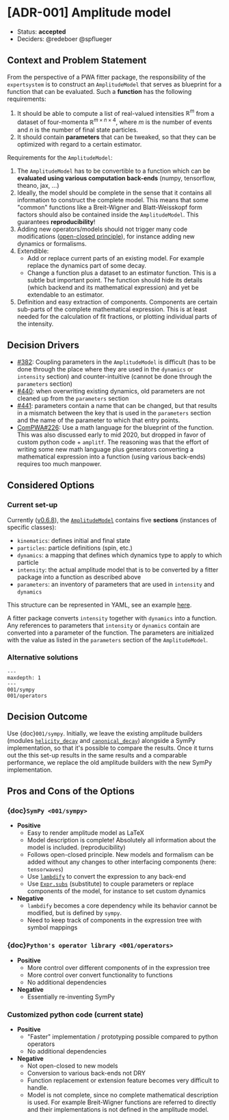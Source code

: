 <!-- markdownlint-disable MD013 -->
<!-- cspell:ignore amplitf lambdify -->

# [ADR-001] Amplitude model

- Status: **accepted**
- Deciders: @redeboer @spflueger

## Context and Problem Statement

From the perspective of a PWA fitter package, the responsibility of the
`expertsystem` is to construct an `AmplitudeModel` that serves as blueprint for
a function that can be evaluated. Such a **function** has the following
requirements:

1. It should be able to compute a list of real-valued intensities
   $\mathbb{R}^m$ from a dataset of four-momenta
   $\mathbb{R}^{m\times n\times4}$, where $m$ is the number of events and $n$
   is the number of final state particles.
2. It should contain **parameters** that can be tweaked, so that they can be
   optimized with regard to a certain estimator.

Requirements for the `AmplitudeModel`:

1. The `AmplitudeModel` has to be convertible to a function which can be
   **evaluated using various computation back-ends** (numpy, tensorflow,
   theano, jax, ...)
2. Ideally, the model should be complete in the sense that it contains all
   information to construct the complete model. This means that some "common"
   functions like a Breit-Wigner and Blatt-Weisskopf form factors should also
   be contained inside the `AmplitudeModel`. This guarantees
   **reproducibility**!
3. Adding new operators/models should not trigger many code modifications
   ([open-closed principle](https://en.wikipedia.org/wiki/Open%E2%80%93closed_principle)),
   for instance adding new dynamics or formalisms.
4. Extendible:
   - Add or replace current parts of an existing model. For example replace the
     dynamics part of some decay.
   - Change a function plus a dataset to an estimator function. This is a
     subtle but important point. The function should hide its details (which
     backend and its mathematical expression) and yet be extendable to an
     estimator.
5. Definition and easy extraction of components. Components are certain
   sub-parts of the complete mathematical expression. This is at least needed
   for the calculation of fit fractions, or plotting individual parts of the
   intensity.

## Decision Drivers

- [#382](https://github.com/ComPWA/expertsystem/issues/382): Coupling
  parameters in the `AmplitudeModel` is difficult (has to be done through the
  place where they are used in the `dynamics` or `intensity` section) and
  counter-intuitive (cannot be done through the `parameters` section)
- [#440](https://github.com/ComPWA/expertsystem/issues/440): when overwriting
  existing dynamics, old parameters are not cleaned up from the `parameters`
  section
- [#441](https://github.com/ComPWA/expertsystem/issues/441): parameters contain
  a name that can be changed, but that results in a mismatch between the key
  that is used in the `parameters` section and the name of the parameter to
  which that entry points.
- [ComPWA#226](https://github.com/ComPWA/ComPWA/issues/226): Use a math
  language for the blueprint of the function. This was also discussed early to
  mid 2020, but dropped in favor of custom python code + `amplitf`. The
  reasoning was that the effort of writing some new math language plus
  generators converting a mathematical expression into a function (using
  various back-ends) requires too much manpower.

## Considered Options

### Current set-up

Currently
([v0.6.8](https://pwa.readthedocs.io/projects/expertsystem/en/0.6.8)), the
[`AmplitudeModel`](https://pwa.readthedocs.io/projects/expertsystem/en/0.6.8/api/expertsystem.amplitude.model.html#expertsystem.amplitude.model.AmplitudeModel)
contains five **sections** (instances of specific classes):

- `kinematics`: defines initial and final state
- `particles`: particle definitions (spin, etc.)
- `dynamics`: a mapping that defines which dynamics type to apply to which
  particle
- `intensity`: the actual amplitude model that is to be converted by a fitter
  package into a function as described above
- `parameters`: an inventory of parameters that are used in `intensity` and
  `dynamics`

This structure can be represented in YAML, see an example
[here](https://github.com/ComPWA/expertsystem/blob/f4f1c55/tests/unit/io/expected_recipe.yml).

A fitter package converts `intensity` together with `dynamics` into a function.
Any references to parameters that `intensity` or `dynamics` contain are
converted into a parameter of the function. The parameters are initialized with
the value as listed in the `parameters` section of the `AmplitudeModel`.

### Alternative solutions

```{toctree}
---
maxdepth: 1
---
001/sympy
001/operators
```

## Decision Outcome

Use {doc}`001/sympy`. Initially, we leave the existing amplitude builders
(modules
[`helicity_decay`](https://pwa.readthedocs.io/projects/expertsystem/en/0.6.8/api/expertsystem.amplitude.helicity_decay.html)
and
[`canonical_decay`](https://pwa.readthedocs.io/projects/expertsystem/en/0.6.8/api/expertsystem.amplitude.canonical_decay.html))
alongside a SymPy implementation, so that it's possible to compare the results.
Once it turns out the this set-up results in the same results and a comparable
performance, we replace the old amplitude builders with the new SymPy
implementation.

## Pros and Cons of the Options

### {doc}`SymPy <001/sympy>`

- **Positive**
  - Easy to render amplitude model as LaTeX
  - Model description is complete! Absolutely all information about the model
    is included. (reproducibility)
  - Follows open-closed principle. New models and formalism can be added
    without any changes to other interfacing components (here: `tensorwaves`)
  - Use
    [`lambdify`](https://docs.sympy.org/latest/tutorial/basic_operations.html#lambdify)
    to convert the expression to any back-end
  - Use
    [`Expr.subs`](https://docs.sympy.org/latest/modules/core.html#sympy.core.basic.Basic.subs)
    (substitute) to couple parameters or replace components of the model, for
    instance to set custom dynamics
- **Negative**
  - `lambdify` becomes a core dependency while its behavior cannot be modified,
    but is defined by `sympy`.
  - Need to keep track of components in the expression tree with symbol
    mappings

### {doc}`Python's operator library <001/operators>`

- **Positive**
  - More control over different components of in the expression tree
  - More control over convert functionality to functions
  - No additional dependencies
- **Negative**
  - Essentially re-inventing SymPy

### Customized python code (current state)

- **Positive**
  - "Faster" implementation / prototyping possible compared to python operators
  - No additional dependencies
- **Negative**
  - Not open-closed to new models
  - Conversion to various back-ends not DRY
  - Function replacement or extension feature becomes very difficult to handle.
  - Model is not complete, since no complete mathematical description is used.
    For example Breit-Wigner functions are referred to directly and their
    implementations is not defined in the amplitude model.
